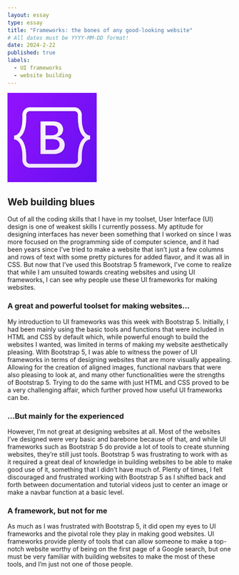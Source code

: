 ```yaml
---
layout: essay
type: essay
title: "Frameworks: the bones of any good-looking website"
# All dates must be YYYY-MM-DD format!
date: 2024-2-22
published: true
labels:
  - UI frameworks
  - website building
---
```

<img width="200px" class="rounded float-start pe-4" src="../img/javascript/bootstrap-social-logo.png">

## Web building blues

Out of all the coding skills that I have in my toolset, User Interface (UI) design is one of weakest skills I currently possess. My aptitude for designing interfaces has never been something that I worked on since I was more focused on the programming side of computer science, and it had been years since I’ve tried to make a website that isn’t just a few columns and rows of text with some pretty pictures for added flavor, and it was all in CSS. But now that I’ve used this Bootstrap 5 framework, I’ve come to realize that while I am unsuited towards creating websites and using UI frameworks, I can see why people use these UI frameworks for making websites.

### A great and powerful toolset for making websites...

My introduction to UI frameworks was this week with Bootstrap 5. Initially, I had been mainly using the basic tools and functions that were included in HTML and CSS by default which, while powerful enough to build the websites I wanted, was limited in terms of making my website aesthetically pleasing. With Bootstrap 5, I was able to witness the power of UI frameworks in terms of designing websites that are more visually appealing. Allowing for the creation of aligned images, functional navbars that were also pleasing to look at, and many other functionalities were the strengths of Bootstrap 5. Trying to do the same with just HTML and CSS proved to be a very challenging affair, which further proved how useful UI frameworks can be.

### ...But mainly for the experienced

However, I’m not great at designing websites at all. Most of the websites I’ve designed were very basic and barebone because of that, and while UI frameworks such as Bootstrap 5 do provide a lot of tools to create stunning websites, they’re still just tools. Bootstrap 5 was frustrating to work with as it required a great deal of knowledge in building websites to be able to make good use of it, something that I didn’t have much of. Plenty of times, I felt discouraged and frustrated working with Bootstrap 5 as I shifted back and forth between documentation and tutorial videos just to center an image or make a navbar function at a basic level.

### A framework, but not for me

As much as I was frustrated with Bootstrap 5, it did open my eyes to UI frameworks and the pivotal role they play in making good websites. UI frameworks provide plenty of tools that can allow someone to make a top-notch website worthy of being on the first page of a Google search, but one must be very familiar with building websites to make the most of these tools, and I’m just not one of those people.
